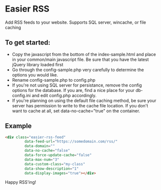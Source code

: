 # Easier RSS

Add RSS feeds to your website. Supports SQL server, wincache, or file caching

## To get started:

* Copy the javascript from the bottom of the index-sample.html and place in your common/main javascript file. Be sure that you have the latest jQuery library loaded first
* Go through the config-sample.php very carefully to determine the options you would like. 
* Rename config-sample.php to config.php
* If you're not using SQL server for persistance, remove the config options for the database. If you are, find a nice place for your db-config.ini and edit config.php accordingly.
* If you're planning on using the default file caching method, be sure your server has permission to write to the cache file location. If you don't want to cache at all, set data-no-cache="true" on the container.

## Example
```html
<div class="easier-rss-feed"
		 data-feed-url="https://somedomain.com/rss/"
		 data-domain=""
		 data-no-cache="false"
		 data-force-update-cache="false"
		 data-max-num="3"
		 data-custom-class="my-class"
		 data-show-description="1"
		 data-display-images="true"></div>
```

Happy RSS'ing!
